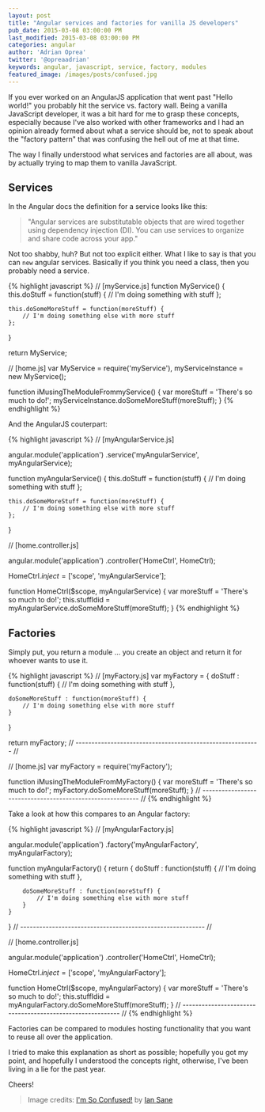 ```yaml
---
layout: post
title: "Angular services and factories for vanilla JS developers"
pub_date: 2015-03-08 03:00:00 PM
last_modified: 2015-03-08 03:00:00 PM
categories: angular
author: 'Adrian Oprea'
twitter: '@opreaadrian'
keywords: angular, javascript, service, factory, modules
featured_image: /images/posts/confused.jpg
---
```


If you ever worked on an AngularJS application that went past "Hello world!" you probably hit the service vs. factory wall. Being a vanilla JavaScript developer, it was a bit hard for me to grasp these concepts, especially because I've also worked with other frameworks and I had an opinion already formed about what a service should be, not to speak about the "factory pattern" that was confusing the hell out of me at that time.

The way I finally understood what services and factories are all about, was by actually trying to map them to vanilla JavaScript. 

## Services
In the Angular docs the definition for a service looks like this: 
> "Angular services are substitutable objects that are wired together using dependency injection (DI). You can use services to organize and share code across your app."

Not too shabby, huh? But not too explicit either. What I like to say is that you can `new` angular services. Basically if you think you need a class, then you probably need a service.

{% highlight javascript %}
// [myService.js]
function MyService() {
    this.doStuff = function(stuff) {
        // I'm doing something with stuff
    };

    this.doSomeMoreStuff = function(moreStuff) {
        // I'm doing something else with more stuff
    };
}

return MyService;

// [home.js]
var MyService = require('myService'),
    myServiceInstance = new MyService();

function iMusingTheModuleFrommyService() {
    var moreStuff = 'There\'s so much to do!';
    myServiceInstance.doSomeMoreStuff(moreStuff);
}
{% endhighlight %}

And the AngularJS couterpart:

{% highlight javascript %}
// [myAngularService.js]

angular.module('application')
    .service('myAngularService', myAngularService);

function myAngularService() {
    this.doStuff = function(stuff) {
        // I'm doing something with stuff
    };

    this.doSomeMoreStuff = function(moreStuff) {
        // I'm doing something else with more stuff
    };
}

// [home.controller.js]

angular.module('application')
    .controller('HomeCtrl', HomeCtrl);

HomeCtrl.$inject = ['$scope', 'myAngularService'];

function HomeCtrl($scope, myAngularService) {
    var moreStuff = 'There\'s so much to do!';
    this.stuffIdid = myAngularService.doSomeMoreStuff(moreStuff);
}
{% endhighlight %}

## Factories
Simply put, you return a module ... you create an object and return it for whoever wants to use it.

{% highlight javascript %}
// [myFactory.js]
var myFactory = {
    doStuff : function(stuff) {
        // I'm doing something with stuff
    },

    doSomeMoreStuff : function(moreStuff) {
        // I'm doing something else with more stuff
    }
}

return myFactory;
// ---------------------------------------------------------- //

// [home.js]
var myFactory = require('myFactory');

function iMusingTheModuleFromMyFactory() {
    var moreStuff = 'There\'s so much to do!';
    myFactory.doSomeMoreStuff(moreStuff);
}
// ---------------------------------------------------------- //
{% endhighlight %}

Take a look at how this compares to an Angular factory:

{% highlight javascript %}
// [myAngularFactory.js]

angular.module('application')
    .factory('myAngularFactory', myAngularFactory);

function myAngularFactory() {
    return {
        doStuff : function(stuff) {
            // I'm doing something with stuff
        },

        doSomeMoreStuff : function(moreStuff) {
            // I'm doing something else with more stuff
        }
    }
}
// ---------------------------------------------------------- //


// [home.controller.js]

angular.module('application')
    .controller('HomeCtrl', HomeCtrl);

HomeCtrl.$inject = ['$scope', 'myAngularFactory'];

function HomeCtrl($scope, myAngularFactory) {
    var moreStuff = 'There\'s so much to do!';
    this.stuffIdid = myAngularFactory.doSomeMoreStuff(moreStuff);
}
// ---------------------------------------------------------- //
{% endhighlight %}

Factories can be compared to modules hosting functionality that you want to reuse all over the application. 

I tried to make this explanation as short as possible; hopefully you got my point, and hopefully I understood the concepts right, otherwise, I've been living in a lie for the past year.

Cheers!

> Image credits: [I'm So Confused!](https://flic.kr/p/9fwoMs) by [Ian Sane](https://www.flickr.com/photos/31246066@N04/)

